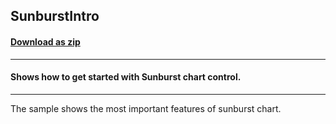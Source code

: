 ## SunburstIntro
#### [Download as zip](https://minhaskamal.github.io/DownGit/#/home?url=https://github.com/GrapeCity/ComponentOne-WinForms-Samples/tree/master/NetFramework\FlexChart\CS\SunburstIntro)
____
#### Shows how to get started with Sunburst chart control.
____
The sample shows the most important features of sunburst chart. 